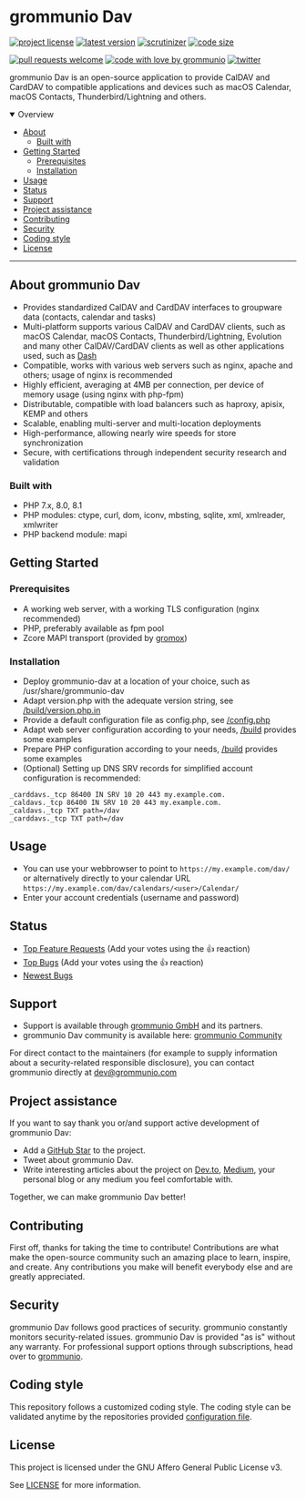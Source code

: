 # grommunio Dav

[![project license](https://img.shields.io/github/license/grommunio/grommunio-dav.svg)](LICENSE)
[![latest version](https://shields.io/github/v/tag/grommunio/grommunio-dav)](https://github.com/grommunio/grommunio-dav/tags)
[![scrutinizer](https://img.shields.io/scrutinizer/build/g/grommunio/grommunio-dav)](https://scrutinizer-ci.com/g/grommunio/grommunio-dav/)
[![code size](https://img.shields.io/github/languages/code-size/grommunio/grommunio-dav)](https://github.com/grommunio/grommunio-dav)

[![pull requests welcome](https://img.shields.io/badge/PRs-welcome-ff69b4.svg)](https://github.com/grommunio/grommunio-dav/issues?q=is%3Aissue+is%3Aopen+label%3A%22help+wanted%22)
[![code with love by grommunio](https://img.shields.io/badge/%3C%2F%3E%20with%20%E2%99%A5%20by-grommunio-ff1414.svg)](https://grommunio.com)
[![twitter](https://img.shields.io/twitter/follow/grommunio?style=social)](https://twitter.com/grommunio)

grommunio Dav is an open-source application to provide CalDAV and CardDAV to compatible applications and devices such as macOS Calendar, macOS Contacts, Thunderbird/Lightning and others.

<details open="open">
<summary>Overview</summary>

- [About](#about)
  - [Built with](#built-with)
- [Getting Started](#getting-started)
  - [Prerequisites](#prerequisites)
  - [Installation](#installation)
- [Usage](#usage)
- [Status](#status)
- [Support](#support)
- [Project assistance](#project-assistance)
- [Contributing](#contributing)
- [Security](#security)
- [Coding style](#coding-style)
- [License](#license)

</details>

---

## About grommunio Dav

- Provides standardized CalDAV and CardDAV interfaces to groupware data (contacts, calendar and tasks)
- Multi-platform supports various CalDAV and CardDAV clients, such as macOS Calendar, macOS Contacts, Thunderbird/Lightning, Evolution and many other CalDAV/CardDAV clients as well as other applications used, such as [Dash](https://get-dash.com)
- Compatible, works with various web servers such as nginx, apache and others; usage of nginx is recommended
- Highly efficient, averaging at 4MB per connection, per device of memory usage (using nginx with php-fpm)
- Distributable, compatible with load balancers such as haproxy, apisix, KEMP and others
- Scalable, enabling multi-server and multi-location deployments
- High-performance, allowing nearly wire speeds for store synchronization
- Secure, with certifications through independent security research and validation

### Built with

- PHP 7.x, 8.0, 8.1
- PHP modules: ctype, curl, dom, iconv, mbsting, sqlite, xml, xmlreader, xmlwriter
- PHP backend module: mapi

## Getting Started

### Prerequisites

- A working web server, with a working TLS configuration (nginx recommended)
- PHP, preferably available as fpm pool
- Zcore MAPI transport (provided by [gromox](https://github.com/grommunio/gromox))

### Installation

- Deploy grommunio-dav at a location of your choice, such as /usr/share/grommunio-dav
- Adapt version.php with the adequate version string, see [/build/version.php.in](/build/version.php.in)
- Provide a default configuration file as config.php, see [/config.php](/config.php)
- Adapt web server configuration according to your needs, [/build](/build) provides some examples
- Prepare PHP configuration according to your needs, [/build](/build) provides some examples
- (Optional) Setting up DNS SRV records for simplified account configuration is recommended:

```
_carddavs._tcp 86400 IN SRV 10 20 443 my.example.com.
_caldavs._tcp 86400 IN SRV 10 20 443 my.example.com.
_caldavs._tcp TXT path=/dav
_carddavs._tcp TXT path=/dav
```

## Usage

- You can use your webbrowser to point to ```https://my.example.com/dav/``` or alternatively directly to your calendar URL ```https://my.example.com/dav/calendars/<user>/Calendar/```
- Enter your account credentials (username and password)

## Status

- [Top Feature Requests](https://github.com/grommunio/grommunio-dav/issues?q=label%3Aenhancement+is%3Aopen+sort%3Areactions-%2B1-desc) (Add your votes using the 👍 reaction)
- [Top Bugs](https://github.com/grommunio/grommunio-dav/issues?q=is%3Aissue+is%3Aopen+label%3Abug+sort%3Areactions-%2B1-desc) (Add your votes using the 👍 reaction)
- [Newest Bugs](https://github.com/grommunio/grommunio-dav/issues?q=is%3Aopen+is%3Aissue+label%3Abug)

## Support

- Support is available through [grommunio GmbH](https://grommunio.com) and its partners.
- grommunio Dav community is available here: [grommunio Community](https://community.grommunio.com)

For direct contact to the maintainers (for example to supply information about a security-related responsible disclosure), you can contact grommunio directly at [dev@grommunio.com](mailto:dev@grommunio.com)

## Project assistance

If you want to say thank you or/and support active development of grommunio Dav:

- Add a [GitHub Star](https://github.com/grommunio/grommunio-dav) to the project.
- Tweet about grommunio Dav.
- Write interesting articles about the project on [Dev.to](https://dev.to/), [Medium](https://medium.com/), your personal blog or any medium you feel comfortable with.

Together, we can make grommunio Dav better!

## Contributing

First off, thanks for taking the time to contribute! Contributions are what make the open-source community such an amazing place to learn, inspire, and create. Any contributions you make will benefit everybody else and are greatly appreciated.

## Security

grommunio Dav follows good practices of security. grommunio constantly monitors security-related issues.
grommunio Dav is provided "as is" without any warranty. For professional support options through subscriptions, head over to [grommunio](https://grommunio.com).

## Coding style

This repository follows a customized coding style. The coding style can be validated anytime by the repositories provided [configuration file](.phpcs).

## License

This project is licensed under the GNU Affero General Public License v3.

See [LICENSE](LICENSE) for more information.
